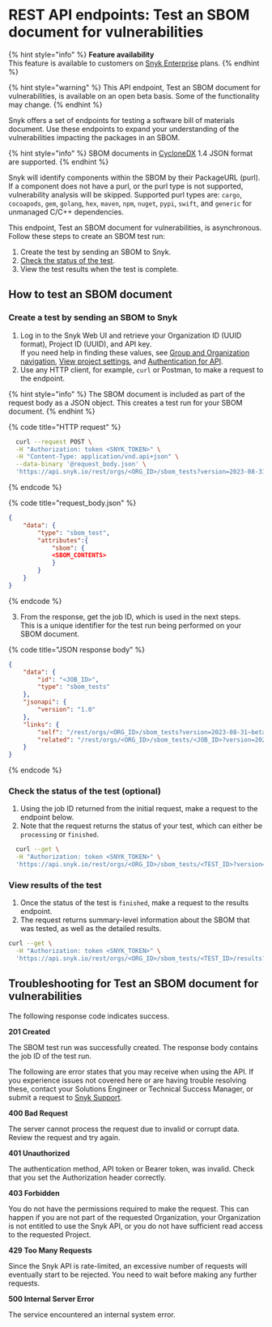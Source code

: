 # REST API endpoints: Test an SBOM document for vulnerabilities

{% hint style="info" %}
**Feature availability**\
This feature is available to customers on [Snyk Enterprise](../enterprise-setup/getting-started-with-the-snyk-enterprise-plan.md) plans.
{% endhint %}

{% hint style="warning" %}
This API endpoint, Test an SBOM document for vulnerabilities, is available on an open beta basis. Some of the functionality may change.
{% endhint %}

Snyk offers a set of endpoints for testing a software bill of materials document. Use these endpoints to expand your understanding of the vulnerabilities impacting the packages in an SBOM.

{% hint style="info" %}
SBOM documents in [CycloneDX](https://cyclonedx.org/) 1.4 JSON format are supported.
{% endhint %}

Snyk will identify components within the SBOM by their PackageURL (purl). If a component does not have a purl, or the purl type is not supported, vulnerability analysis will be skipped. Supported purl types are: `cargo`, `cocoapods`, `gem`, `golang`, `hex`, `maven`, `npm`, `nuget`, `pypi`, `swift`, and `generic` for unmanaged C/C++ dependencies.

This endpoint, Test an SBOM document for vulnerabilities, is asynchronous. Follow these steps to create an SBOM test run:

1. Create the test by sending an SBOM to Snyk.
2. [Check the status of the test](rest-api-endpoints-test-an-sbom-document-for-vulnerabilities.md#check-the-status-of-the-test-optional).
3. View the test results when the test is complete.

## How to test an SBOM document

### Create a test by sending an SBOM to Snyk&#x20;

1. Log in to the Snyk Web UI and retrieve your Organization ID (UUID format), Project ID (UUID), and API key.\
   If you need help in finding these values, see [Group and Organization navigation](../snyk-admin/manage-groups-and-organizations/switch-between-groups-and-organizations.md), [View project settings](../manage-issues/snyk-projects/view-and-edit-project-settings.md), and [Authentication for API](../snyk-api-info/authentication-for-api.md).
2. Use any HTTP client, for example, `curl` or Postman, to make a request to the endpoint.&#x20;

{% hint style="info" %}
The SBOM document is included as part of the request body as a JSON object. This creates a test run for your SBOM document.
{% endhint %}

{% code title="HTTP request" %}
```bash
  curl --request POST \
  -H "Authorization: token <SNYK_TOKEN>" \
  -H "Content-Type: application/vnd.api+json" \
  --data-binary '@request_body.json' \
  'https://api.snyk.io/rest/orgs/<ORG_ID>/sbom_tests?version=2023-08-31~beta'
```
{% endcode %}

{% code title="request_body.json" %}
```json
{
    "data": {
        "type": "sbom_test",
        "attributes":{ 
            "sbom": {
            <SBOM_CONTENTS>
            }
        }
    }
}
```
{% endcode %}

3. From the response, get the job ID, which is used in the next steps. \
   This is a unique identifier for the test run being performed on your SBOM document.

{% code title="JSON response body" %}
```json
{
    "data": {
        "id": "<JOB_ID>",
        "type": "sbom_tests"
    },
    "jsonapi": {
        "version": "1.0"
    },
    "links": {
        "self": "/rest/orgs/<ORG_ID>/sbom_tests?version=2023-08-31~beta",
        "related": "/rest/orgs/<ORG_ID>/sbom_tests/<JOB_ID>?version=2023-08-31~beta"
    }
}
```
{% endcode %}

### Check the status of the test (optional)

1. Using the job ID returned from the initial request, make a request to the endpoint below.&#x20;
2. Note that the request returns the status of your test, which can either be `processing` or `finished`.

```bash
  curl --get \
  -H "Authorization: token <SNYK_TOKEN>" \
  'https://api.snyk.io/rest/orgs/<ORG_ID>/sbom_tests/<TEST_ID>?version=2023-08-31~beta'
```

### View results of the test

1. Once the status of the test is `finished`, make a request to the results endpoint.&#x20;
2. The request returns summary-level information about the SBOM that was tested, as well as the detailed results.

```bash
curl --get \
  -H "Authorization: token <SNYK_TOKEN>" \
  'https://api.snyk.io/rest/orgs/<ORG_ID>/sbom_tests/<TEST_ID>/results?version=2023-08-31~beta'
```

## Troubleshooting for Test an SBOM document for vulnerabilities

The following response code indicates success.

**201 Created**

The SBOM test run was successfully created. The response body contains the job ID of the test run.

The following are error states that you may receive when using the API. If you experience issues not covered here or are having trouble resolving these, contact your Solutions Engineer or Technical Success Manager, or submit a request to [Snyk Support](https://support.snyk.io/hc/en-us/requests/new).

**400 Bad Request**

The server cannot process the request due to invalid or corrupt data. Review the request and try again.

**401 Unauthorized**

The authentication method, API token or Bearer token, was invalid. Check that you set the Authorization header correctly.

**403 Forbidden**

You do not have the permissions required to make the request. This can happen if you are not part of the requested Organization, your Organization is not entitled to use the Snyk API, or you do not have sufficient read access to the requested Project.

**429 Too Many Requests**

Since the Snyk API is rate-limited, an excessive number of requests will eventually start to be rejected. You need to wait before making any further requests.

**500 Internal Server Error**

The service encountered an internal system error.

